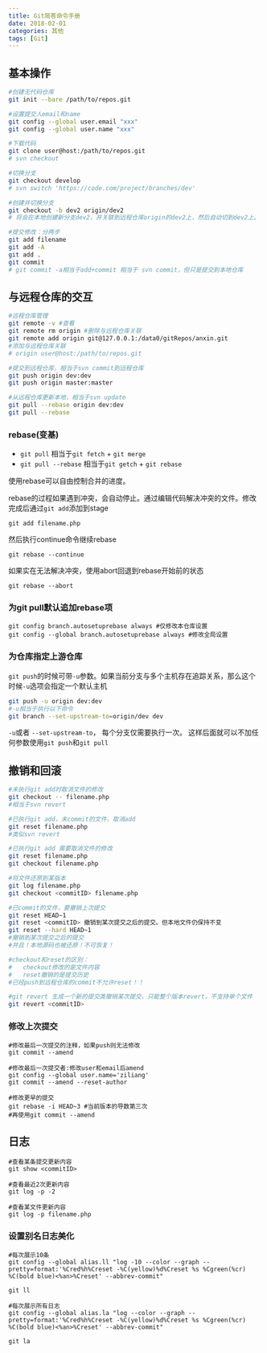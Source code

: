 ```yaml
---
title: Git简答命令手册
date: 2018-02-01
categories: 其他
tags: [Git]
---
```

## 基本操作
```bash
#创建无代码仓库
git init --bare /path/to/repos.git

#设置提交人email和name
git config --global user.email "xxx"
git config --global user.name "xxx"

#下载代码
git clone user@host:/path/to/repos.git
# svn checkout

#切换分支
git checkout develop
# svn switch 'https://code.com/project/branches/dev'

#创建并切换分支
git checkout -b dev2 origin/dev2
# 将会在本地创建新分支dev2，并关联到远程仓库origin的dev2上，然后自动切到dev2上。

#提交修改：分两步
git add filename
git add -A
git add .
git commit
# git commit -a相当于add+commit 相当于 svn commit，但只是提交到本地仓库

```
## 与远程仓库的交互
```bash
#远程仓库管理
git remote -v #查看
git remote rm origin #删除与远程仓库关联
git remote add origin git@127.0.0.1:/data0/gitRepos/anxin.git
#添加与远程仓库关联
# origin user@host:/path/to/repos.git

#提交到远程仓库，相当于svn commit到远程仓库
git push origin dev:dev
git push origin master:master

#从远程仓库更新本地，相当于svn update
git pull --rebase origin dev:dev
git pull --rebase
```

### rebase(变基)
- `git pull` 相当于`git fetch` + `git merge`
- `git pull --rebase` 相当于`git getch` + `git rebase`

使用rebase可以自由控制合并的进度。

rebase的过程如果遇到冲突，会自动停止。通过编辑代码解决冲突的文件。修改完成后通过`git add`添加到stage
```
git add filename.php
```
然后执行continue命令继续rebase
```
git rebase --continue
```
如果实在无法解决冲突，使用abort回退到rebase开始前的状态
```
git rebase --abort
```
### 为git pull默认追加rebase项
```
git config branch.autosetuprebase always #仅修改本仓库设置
git config --global branch.autosetuprebase always #修改全局设置
```

### 为仓库指定上游仓库
`git push`的时候可带`-u`参数。如果当前分支与多个主机存在追踪关系，那么这个时候`-u`选项会指定一个默认主机
```bash
git push -u origin dev:dev
#-u相当于执行以下命令
git branch --set-upstream-to=origin/dev dev
```
`-u`或者 `--set-upstream-to`， 每个分支仅需要执行一次。
这样后面就可以不加任何参数使用`git push`和`git pull`

## 撤销和回滚
```bash
#未执行git add时取消文件的修改
git checkout -- filename.php
#相当于svn revert

#已执行git add，未commit的文件，取消add
git reset filename.php
#类似svn revert

#已执行git add 需要取消文件的修改
git reset filename.php
git checkout filename.php

#将文件还原到某版本
git log filename.php
git checkout <commitID> filename.php

#已commit的文件，要撤销上次提交
git reset HEAD~1
git reset <commitID> 撤销到某次提交之后的提交。但本地文件仍保持不变
git reset --hard HEAD~1
#撤销到某次提交之后的提交
#并且！本地源码也被还原！不可恢复！

#checkout和reset的区别：
#   checkout修改的是文件内容
#   reset撤销的是提交历史
#已经push到远程仓库的commit不允许reset！！

#git revert 生成一个新的提交类撤销某次提交，只能整个版本revert，不支持单个文件
git revert <commitID>
```

### 修改上次提交
```
#修改最后一次提交的注释，如果push则无法修改
git commit --amend

#修改最后一次提交者:修改user和email后amend
git config --global user.name='ziliang'
git commit --amend --reset-author

#修改更早的提交
git rebase -i HEAD~3 #当前版本的导数第三次
#再使用git commit --amend
```

## 日志
```
#查看某条提交更新内容
git show <commitID>

#查看最近2次更新内容
git log -p -2

#查看某文件更新内容
git log -p filename.php
```


### 设置别名日志美化
```
#每次展示10条
git config --global alias.ll "log -10 --color --graph --pretty=format:'%Cred%h%Creset -%C(yellow)%d%Creset %s %Cgreen(%cr) %C(bold blue)<%an>%Creset' --abbrev-commit"

git ll

#每次展示所有日志
git config --global alias.la "log --color --graph --pretty=format:'%Cred%h%Creset -%C(yellow)%d%Creset %s %Cgreen(%cr) %C(bold blue)<%an>%Creset' --abbrev-commit"

git la
```
